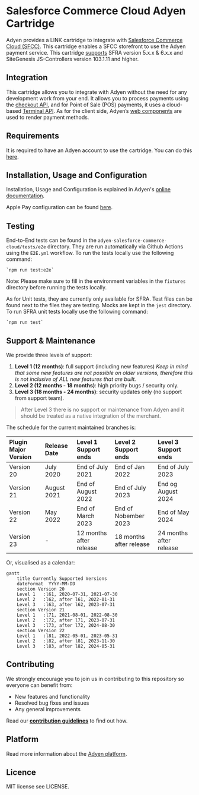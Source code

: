 # Salesforce Commerce Cloud Adyen Cartridge

Adyen provides a LINK cartridge to integrate with [Salesforce Commerce Cloud (SFCC)](https://www.adyen.com/partners/salesforce-commerce-cloud). This cartridge enables a SFCC storefront to use the Adyen payment service. This cartridge [supports](https://docs.adyen.com/plugins/salesforce-commerce-cloud#supported-versions) SFRA version 5.x.x & 6.x.x and SiteGenesis JS-Controllers version 103.1.11 and higher.

## Integration
This cartridge allows you to integrate with Adyen without the need for any development work from your end. It allows you to process payments using the [checkout API](https://docs.adyen.com/api-explorer/#/CheckoutService/v67/overview), and for Point of Sale (POS) payments, it uses a cloud-based [Terminal API](https://docs.adyen.com/point-of-sale/terminal-api-fundamentals). As for the client side, Adyen’s [web components](https://docs.adyen.com/online-payments/components-web) are used to render payment methods.

## Requirements

It is required to have an Adyen account to use the cartridge. You can do this [here](https://www.adyen.com/signup).

## Installation, Usage and Configuration

Installation, Usage and Configuration is explained in Adyen's [online documentation](https://docs.adyen.com/plugins/salesforce-commerce-cloud/).

Apple Pay configuration can be found [here](https://docs.adyen.com/plugins/salesforce-commerce-cloud/set-up-payment-methods/#set-up-apple-pay-on-the-web).

## Testing
End-to-End tests can be found in the `adyen-salesforce-commerce-cloud/tests/e2e` directory. 
They are run automatically via Github Actions using the `E2E.yml` workflow.
To run the tests locally use the following command:
```
`npm run test:e2e`
```
Note: Please make sure to fill in the environment variables in the `fixtures` directory before running the tests locally.

As for Unit tests, they are currently only available for SFRA. Test files can be found next to the files they are testing. Mocks are kept in the `jest` directory.
To run SFRA unit tests locally use the following command:
```
`npm run test`
```
## Support & Maintenance

We provide three levels of support:
1. **Level 1 (12 months)**: full support (including new features) *Keep in mind that some new features are not possible on older versions, therefore this is not inclusive of ALL new features that are built.* 
2. **Level 2 (12 months - 18 months)**: high priority bugs / security only.
3. **Level 3 (18 months - 24 months)**: security updates only (no support from support team).

> After Level 3 there is no support or maintenance from Adyen and it should be treated as a native integration of the merchant.

The schedule for the current maintained branches is:

|  Plugin Major Version   |  Release Date  |  Level 1 Support ends   |  Level 2 Support ends   |  Level 3 Support ends  |
|  :-----          |  :-----          |  :-----          |  :-----          |  :-----          |
|  Version 20 |  July 2020  |  End of July 2021 |  End of Jan 2022 |  End of July 2023 |
|  Version 21 |  August 2021 |  End of August 2022 |  End of July 2023 |  End og August 2024 |
|  Version 22 |  May 2022 |  End of March 2023 |  End of Nobember 2023 | End of May 2024 |
|  Version 23 |  - |  12 months after release |  18 months after release |  24 months after release |

Or, visualised as a calendar:

```mermaid
gantt
    title Currently Supported Versions
    dateFormat  YYYY-MM-DD   
    section Version 20
    Level 1   :l61, 2020-07-31, 2021-07-30
    Level 2   :l62, after l61, 2022-01-31     
    Level 3   :l63, after l62, 2023-07-31
    section Version 21
    Level 1   :l71, 2021-08-01, 2022-08-30
    Level 2   :l72, after l71, 2023-07-31
    Level 3   :l73, after l72, 2024-08-30
    section Version 22
    Level 1   :l81, 2022-05-01, 2023-05-31
    Level 2   :l82, after l81, 2023-11-30
    Level 3   :l83, after l82, 2024-05-31
```

## Contributing
We strongly encourage you to join us in contributing to this repository so everyone can benefit from:
* New features and functionality
* Resolved bug fixes and issues
* Any general improvements

Read our [**contribution guidelines**](CONTRIBUTING.md) to find out how.

## Platform

Read more information about the [Adyen platform](https://www.adyen.com/platform).

## Licence

MIT license see LICENSE.
